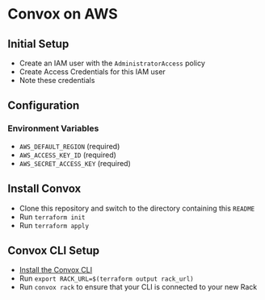 # Convox on AWS

## Initial Setup

- Create an IAM user with the `AdministratorAccess` policy
- Create Access Credentials for this IAM user 
- Note these credentials

## Configuration

### Environment Variables

- `AWS_DEFAULT_REGION` (required)
- `AWS_ACCESS_KEY_ID` (required)
- `AWS_SECRET_ACCESS_KEY` (required)

## Install Convox

- Clone this repository and switch to the directory containing this `README`
- Run `terraform init`
- Run `terraform apply`

## Convox CLI Setup

- [Install the Convox CLI](../../docs/guides/installation.md#cli)
- Run `export RACK_URL=$(terraform output rack_url)`
- Run `convox rack` to ensure that your CLI is connected to your new Rack